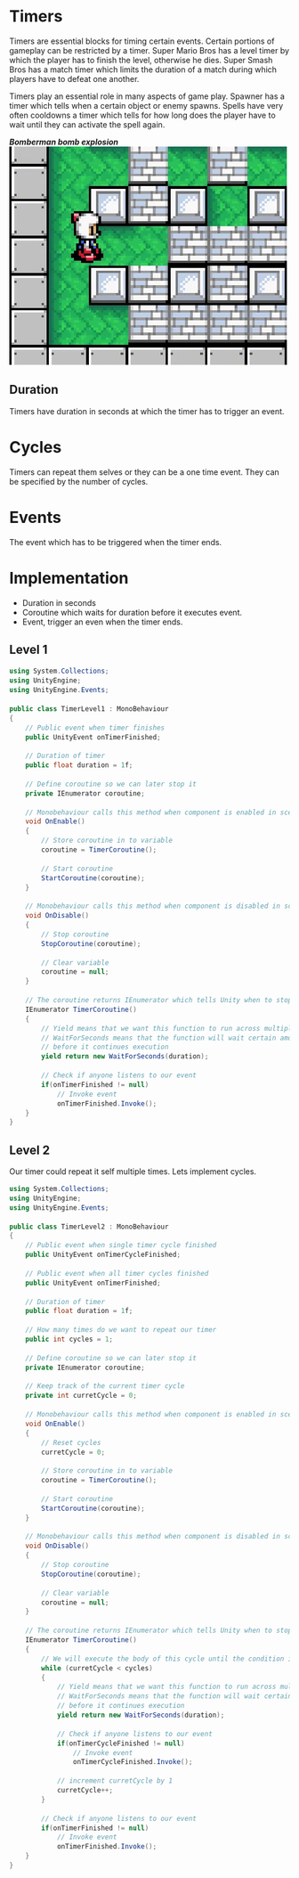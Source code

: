 # Timers
Timers are essential blocks for timing certain events. Certain portions of gameplay can be restricted by a timer. Super Mario Bros has a level timer by which the player has to finish the level, otherwise he dies. Super Smash Bros has a match timer which limits the duration of a match during which players have to defeat one another.

Timers play an essential role in many aspects of game play. Spawner has a timer which tells when a certain object or enemy spawns. Spells have very often cooldowns a timer which tells for how long does the player have to wait until they can activate the spell again.

***Bomberman bomb explosion***\
![portal](../../img/bomberman.webp)
## Duration
Timers have duration in seconds at which the timer has to trigger an event.

# Cycles
Timers can repeat them selves or they can be a one time event.
They can be specified by the number of cycles.

# Events
The event which has to be triggered when the timer ends.

# Implementation
- Duration in seconds
- Coroutine which waits for duration before it executes event.
- Event, trigger an even when the timer ends.

## Level 1

```csharp
using System.Collections;
using UnityEngine;
using UnityEngine.Events;

public class TimerLevel1 : MonoBehaviour
{
    // Public event when timer finishes
    public UnityEvent onTimerFinished;
    
    // Duration of timer
    public float duration = 1f;
    
    // Define coroutine so we can later stop it
    private IEnumerator coroutine;
    
    // Monobehaviour calls this method when component is enabled in scene
    void OnEnable()
    {
        // Store coroutine in to variable
        coroutine = TimerCoroutine();
        
        // Start coroutine
        StartCoroutine(coroutine);
    }

    // Monobehaviour calls this method when component is disabled in scene
    void OnDisable()
    {
        // Stop coroutine
        StopCoroutine(coroutine);
        
        // Clear variable
        coroutine = null;
    }

    // The coroutine returns IEnumerator which tells Unity when to stop
    IEnumerator TimerCoroutine()
    {
        // Yield means that we want this function to run across multiple frames
        // WaitForSeconds means that the function will wait certain amount of time
        // before it continues execution
        yield return new WaitForSeconds(duration);
        
        // Check if anyone listens to our event
        if(onTimerFinished != null)
            // Invoke event
            onTimerFinished.Invoke();
    }
}
```

## Level 2

Our timer could repeat it self multiple times. Lets implement cycles.

```csharp
using System.Collections;
using UnityEngine;
using UnityEngine.Events;

public class TimerLevel2 : MonoBehaviour
{
    // Public event when single timer cycle finished
    public UnityEvent onTimerCycleFinished;
    
    // Public event when all timer cycles finished
    public UnityEvent onTimerFinished;
    
    // Duration of timer
    public float duration = 1f;

    // How many times do we want to repeat our timer
    public int cycles = 1;
    
    // Define coroutine so we can later stop it
    private IEnumerator coroutine;

    // Keep track of the current timer cycle
    private int curretCycle = 0;
    
    // Monobehaviour calls this method when component is enabled in scene
    void OnEnable()
    {
        // Reset cycles
        curretCycle = 0;
        
        // Store coroutine in to variable
        coroutine = TimerCoroutine();
        
        // Start coroutine
        StartCoroutine(coroutine);
    }

    // Monobehaviour calls this method when component is disabled in scene
    void OnDisable()
    {
        // Stop coroutine
        StopCoroutine(coroutine);
        
        // Clear variable
        coroutine = null;
    }

    // The coroutine returns IEnumerator which tells Unity when to stop
    IEnumerator TimerCoroutine()
    {
        // We will execute the body of this cycle until the condition is true
        while (curretCycle < cycles)
        {
            // Yield means that we want this function to run across multiple frames
            // WaitForSeconds means that the function will wait certain amount of time
            // before it continues execution
            yield return new WaitForSeconds(duration);

            // Check if anyone listens to our event
            if(onTimerCycleFinished != null)
                // Invoke event
                onTimerCycleFinished.Invoke();
            
            // increment curretCycle by 1
            curretCycle++;
        }
        
        // Check if anyone listens to our event
        if(onTimerFinished != null)
            // Invoke event
            onTimerFinished.Invoke();
    }
}
```
